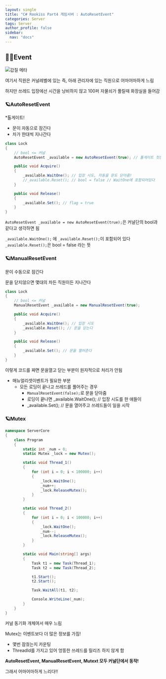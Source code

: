 ```yaml
---
layout: single
title: "C# Rookiss Part4 게임서버 : AutoResetEvent"
categories: Server
tags: Server
author_profile: false
sidebar:
  nav: "docs"
---
```


## 🙇‍♀️Event

![갑질 메타](https://user-images.githubusercontent.com/86364202/143811611-8673eeff-b3b5-4acd-844f-d8cec3c9df2f.png)

여기서 직원은 커널레벨에 있는 즉, 아래 관리자에 있는 직원으로 어마어마하게 느림

하지만 쓰레드 입장에선 시간을 낭비하지 않고 100퍼 자물쇠가 풀릴때 화장실을 들어감

### 🪐AutoResetEvent

*톨게이트!
  * 문이 자동으로 잠긴다
  * 차가 한대씩 지나간다


```cs
class Lock
{
    // bool <= 커널
    AutoResetEvent _available = new AutoResetEvent(true); // 톨게이트 첫문은 연 상태(true)

    public void Acquire()
    {
        _available.WaitOne(); // 입장 시도, 자동을 문도 닫아줌!
        //_available.Reset(); // bool = false // WaitOne에 포함되어있다
    }

    public void Release()
    {
        _available.Set(); // flag = true
    }
}
```

`AutoResetEvent _available = new AutoResetEvent(true);`은 커널단의 bool과 같다고 생각하면 됨

`_available.WaitOne();` 에 `_available.Reset();`이 포함되어 있다 
`_available.Reset();`은 bool = false 라는 뜻


### 🪐ManualResetEvent

문이 수동으로 잠긴다

문을 닫지않으면 몇대의 차든 직원이든 지나간다


```cs
class Lock
{
    // bool <= 커널
    ManualResetEvent _available = new ManualResetEvent(true);

    public void Acquire()
    {
        _available.WaitOne(); // 입장 시도
        _available.Reset(); // 문을 닫는다
    }

    public void Release()
    {
        _available.Set(); // 문을 열어준다
    }
}
```

이렇게 코드를 짜면 문을열고 닫는 부분이 원자적으로 처리가 안됨

* 매뉴얼리셋이벤트가 필요한 부분
  * 모든 로딩이 끝나고 쓰레드를 풀어주는 경우
    * `ManualResetEvent(false);`로 문을 닫아줌
    * 로딩이 끝나면 _available.WaitOne(); // 입장 시도를 한 애들이
    * _available.Set(); // 문을 열어주고 쓰레드들이 일을 시작


### 🪐Mutex

```cs
namespace ServerCore
{
    class Program
    {
        static int _num = 0;
        static Mutex _lock = new Mutex();

        static void Thread_1()
        {
            for (int i = 0; i < 100000; i++)
            {
                _lock.WaitOne();
                _num++;
                _lock.ReleaseMutex();
            }
        }

        static void Thread_2()
        {
            for (int i = 0; i < 100000; i++)
            {
                _lock.WaitOne();
                _num--;
                _lock.ReleaseMutex();
            }
        }

        static void Main(string[] args)
        {
            Task t1 = new Task(Thread_1);
            Task t2 = new Task(Thread_2);

            t1.Start();
            t2.Start();

            Task.WaitAll(t1, t2);

            Console.WriteLine(_num);
        }
    }
}
```

커널 동기화 개체여서 매우 느림

Mutex는 이벤트보다 더 많은 정보를 가짐!

* 몇번 잠궜는지 카운팅
* ThreadId를 가지고 있어 엉뚱한 쓰레드를 릴리즈 하지 않게 함


**AutoResetEvent, ManualResetEvent, Mutext 모두 커널단에서 동작!**

그래서 어마어마하게 느리다!!























